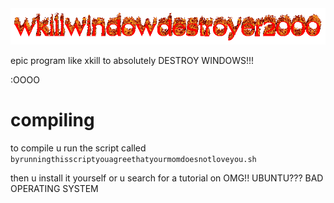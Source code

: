 <img src="COOLNESS.gif">

epic program like xkill to absolutely DESTROY WINDOWS!!!

:OOOO

# compiling
to compile u run the script called `byrunningthisscriptyouagreethatyourmomdoesnotloveyou.sh`

then u install it yourself or u search for a tutorial on OMG!! UBUNTU??? BAD OPERATING SYSTEM
